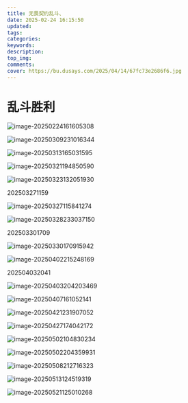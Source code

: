 ```yaml
---
title: 无畏契约乱斗、
date: 2025-02-24 16:15:50
updated:
tags:
categories:
keywords:
description:
top_img:
comments:
cover: https://bu.dusays.com/2025/04/14/67fc73e2686f6.jpg
---
```


# 乱斗胜利

![image-20250224161605308](https://bu.dusays.com/2025/02/24/67bc2ad056764.png)

![image-20250309231016344](https://bu.dusays.com/2025/03/09/67cdaf5d17640.png)

![image-20250313165031595](https://bu.dusays.com/2025/03/13/67d29c5dbc41a.png)

![image-20250321194850590](https://bu.dusays.com/2025/03/21/67dd5227ae174.png)

![image-20250323132051930](https://bu.dusays.com/2025/03/23/67df9a3879021.png)

202503271159

![image-20250327115841274](https://bu.dusays.com/2025/03/27/67e4ccf2a105d.png)

![image-20250328233037150](https://bu.dusays.com/2025/03/28/67e6c0a2852b2.png)

202503301709

![image-20250330170915942](https://bu.dusays.com/2025/03/30/67e90a3e4048c.png)

![image-20250402215248169](https://bu.dusays.com/2025/04/02/67ed41317af7e.png)

202504032041

![image-20250403204203469](https://bu.dusays.com/2025/04/03/67ee821eecd77.png)

![image-20250407161052141](https://bu.dusays.com/2025/04/07/67f3889339134.png)

![image-20250421231907052](https://bu.dusays.com/2025/04/21/680661f073db8.png)

![image-20250427174042172](https://bu.dusays.com/2025/04/27/680dfb9f12746.png)

![image-20250502104830234](https://bu.dusays.com/2025/05/02/6814328c2930f.png)

![image-20250502204359931](https://bu.dusays.com/2025/05/02/6814be167b569.png)

![image-20250508212716323](https://bu.dusays.com/2025/05/12/6821cb3096aaf.png)

![image-20250513124519319](https://bu.dusays.com/2025/05/13/6822ce6420f16.png)

![image-20250521125010268](https://bu.dusays.com/2025/05/21/682d5b8813576.png)
